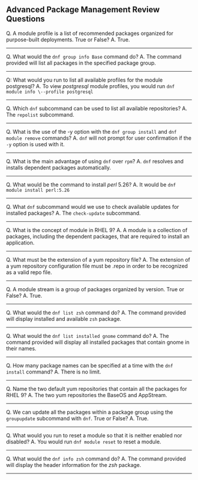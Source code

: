 ## Advanced Package Management Review Questions

Q. A module profile is a list of recommended packages organized for purpose-built deployments. True or False?
A. True.

---

Q. What would the `dnf group info Base` command do?
A. The command provided will list all packages in the specified package group.


---

Q: What would you run to list all available profiles for the module postgresql?
A. To view *postgresql* module profiles, you would run `dnf module info \--profile postgresql`

---

Q. Which `dnf` subcommand can be used to list all available repositories?
A. The `repolist` subcommand.

---

Q. What is the use of the -y option with the `dnf group install` and `dnf module remove` commands?
A. `dnf` will not prompt for user confirmation if the `-y` option is used with it.

---

Q. What is the main advantage of using `dnf` over `rpm`?
A. `dnf` resolves and installs dependent packages automatically.

---

Q. What would be the command to install *perl* 5.26?
A. It would be `dnf module install perl:5.26`

---

Q. What `dnf` subcommand would we use to check available updates for installed packages?
A. The `check-update` subcommand.

---

Q. What is the concept of module in RHEL 9?
A. A module is a collection of packages, including the dependent packages, that are required to install an application.

---

Q. What must be the extension of a yum repository file?
A. The extension of a yum repository configuration file must be .repo in order to be recognized as a valid repo file.

---

Q. A module stream is a group of packages organized by version. True or False?
A. True.

---

Q. What would the `dnf list zsh` command do?
A. The command provided will display installed and available `zsh` package.

---

Q. What would the `dnf list installed gnome` command do?
A. The command provided will display all installed packages that contain gnome in their names.

---

Q. How many package names can be specified at a time with the `dnf install` command?
A. There is no limit.

---

Q. Name the two default yum repositories that contain all the packages for RHEL 9?
A. The two yum repositories the BaseOS and AppStream.

---

Q. We can update all the packages within a package group using the `groupupdate` subcommand with `dnf`. True or False?
A. True.

---

Q. What would you run to reset a module so that it is neither enabled nor disabled?
A. You would run `dnf module reset` to reset a module.

---

Q. What would the `dnf info zsh` command do?
A. The command provided will display the header information for the *zsh* package.

---
